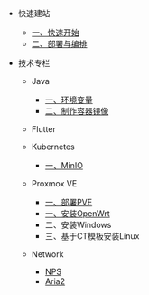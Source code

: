 * 快速建站

  * [一、快速开始](docsify/quickstart.md)
  * [二、部署与编排](docsify/deploy.md)

* 技术专栏

  * Java

    * [一、环境变量](java/env.md)
    * [二、制作容器镜像](java/alpine.md)

  * Flutter
  * Kubernetes

    * [一、MinIO](kubernetes/minio.md)

  * Proxmox VE

    * [一、部署PVE](pve/deploy.md)
    * [一、安装OpenWrt](pve/openwrt.md)
    * 二、安装Windows
    * 三、基于CT模板安装Linux

  * Network

    * [NPS](network/nps.md)
    * [Aria2](network/aria2.md)
